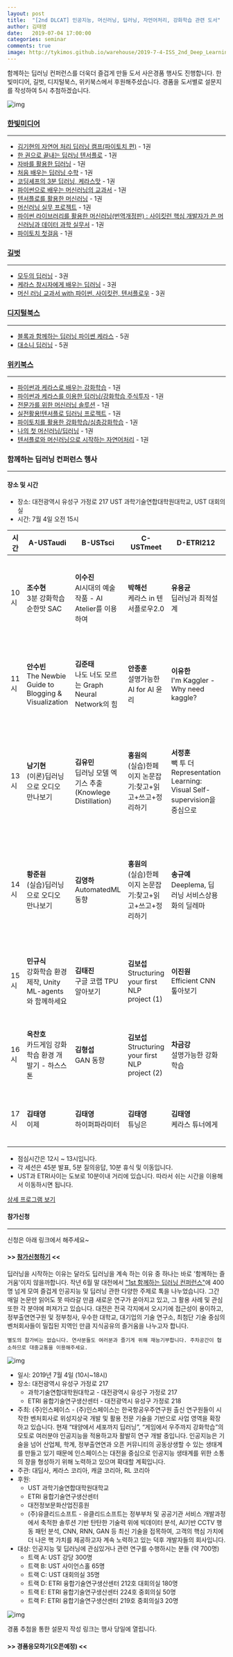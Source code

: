 ```yaml
---
layout: post
title:  "[2nd DLCAT] 인공지능, 머신러닝, 딥러닝, 자언어처리, 강화학습 관련 도서"
author: 김태영
date:   2019-07-04 17:00:00
categories: seminar
comments: true
image: http://tykimos.github.io/warehouse/2019-7-4-ISS_2nd_Deep_Learning_Conference_All_Together_books.jpg
---
```

함께하는 딥러닝 컨퍼런스를 더욱더 즐겁게 만들 도서 사은경품 행사도 진행합니다. 한빛미디어, 길벗, 디지털북스, 위키북스에서 후원해주셨습니다. 경품을 도서별로 설문지를 작성하여 5시 추첨하겠습니다.

![img](http://tykimos.github.io/warehouse/2019-7-4-ISS_2nd_Deep_Learning_Conference_All_Together_books.jpg)

### [한빛미디어](http://www.hanbit.co.kr/)
---
* [김기현의 자연어 처리 딥러닝 캠프(파이토치 편)](http://www.hanbit.co.kr/store/books/look.php?p_code=B1294694476) - 1권
* [한 권으로 끝내는 딥러닝 텐서플로](http://www.hanbit.co.kr/store/books/look.php?p_code=B1266184916) - 1권	
* [자바를 활용한 딥러닝](http://www.hanbit.co.kr/store/books/look.php?p_code=B4774300045) - 1권	
* [처음 배우는 딥러닝 수학](http://www.hanbit.co.kr/store/books/look.php?p_code=B6703128448) - 1권	
* [코딩셰프의 3분 딥러닝, 케라스맛](http://www.hanbit.co.kr/store/books/look.php?p_code=B6313947129) - 1권	
* [파이썬으로 배우는 머신러닝의 교과서](http://www.hanbit.co.kr/store/books/look.php?p_code=B8718279503) - 1권	
* [텐서플로를 활용한 머신러닝](http://www.hanbit.co.kr/store/books/look.php?p_code=B8108682495) - 1권	
* [머신러닝 실무 프로젝트](http://www.hanbit.co.kr/store/books/look.php?p_code=B2700797734) - 1권	
* [파이썬 라이브러리를 활용한 머신러닝(번역개정판) : 사이킷런 핵심 개발자가 쓴 머신러닝과 데이터 과학 실무서](http://www.hanbit.co.kr/store/books/look.php?p_code=B5750278775)	- 1권	
* [파이토치 첫걸음](http://www.hanbit.co.kr/store/books/look.php?p_code=B7818450418) - 1권	
			
### [길벗](https://www.gilbut.co.kr/)
---

* [모두의 딥러닝](https://www.gilbut.co.kr/book/view?bookcode=BN001909&keyword=%EB%AA%A8%EB%91%90%EC%9D%98%20%EB%94%A5%EB%9F%AC%EB%8B%9D&collection=GB_BOOK)	- 3권	
* [케라스 창시자에게 배우는 딥러닝](https://www.gilbut.co.kr/book/view?bookcode=BN002235&keyword=%EC%BC%80%EB%9D%BC%EC%8A%A4%20%EC%B0%BD%EC%8B%9C%EC%9E%90&collection=GB_BOOK) - 3권	
* [머신 러닝 교과서 with 파이썬, 사이킷런, 텐서플로우](https://www.gilbut.co.kr/book/view?bookcode=BN002431&keyword=%EB%A8%B8%EC%8B%A0%EB%9F%AC%EB%8B%9D%20%EA%B5%90%EA%B3%BC%EC%84%9C&collection=GB_BOOK) - 3권	
			
### [디지털북스](http://www.digitalbooks.co.kr/v2/html/)			
---

* [블록과 함께하는 딥러닝 파이쎤 케라스](http://www.digitalbooks.co.kr/v2/html/sub_view.php?m=&n=&s=&b=&p=1&no=431) - 5권	
* [대소니 딥러닝](http://www.digitalbooks.co.kr/v2/html/sub_view.php?m=&n=&s=&b=&p=1&no=452)	- 5권	
			
### [위키북스](https://wikibook.co.kr/)
---

* [파이썬과 케라스로 배우는 강화학습](https://wikibook.co.kr/reinforcement-learning/) - 1권	
* [파이썬과 케라스를 이용한 딥러닝/강화학습 주식투자](https://wikibook.co.kr/deep-learning-trading/) - 1권	
* [전문가를 위한 머신러닝 솔루션](https://wikibook.co.kr/ml-solutions/)	- 1권	
* [실전활용!텐서플로 딥러닝 프로젝트](https://wikibook.co.kr/tensorflow-projects/) - 1권	
* [파이토치를 활용한 강화학습/심층강화학습](https://wikibook.co.kr/pytorch-drl/) - 1권
* [나의 첫 머신러닝/딥러닝](https://wikibook.co.kr/machine-learning/) - 1권
* [텐서플로와 머신러닝으로 시작하는 자연어처리](https://wikibook.co.kr/nlp/) - 1권

### 함께하는 딥러닝 컨퍼런스 행사
---

#### 장소 및 시간
* 장소: 대전광역시 유성구 가정로 217 UST 과학기술연합대학원대학교, UST 대회의실
* 시간: 7월 4일 오전 15시

|시간|A-USTaudi|B-USTsci|C-USTmeet|D-ETRI212|E-ETRI224|F-ETRI219|
|-|-|-|-|-|-|-|
|10시|<b>조수현</b><br>3분 강화학습 순한맛 SAC|<b>이수진</b><br>AI시대의 예술작품 - AI Atelier를 이용하여|<b>박해선</b><br>케라스 in 텐서플로우2.0|<b>유용균</b><br>딥러닝과 최적설계|<b>이현호</b><br>(실습)유니티 기반 드론 강화학습 (1)|<b>정연준</b><br>아기다리고기다리던딥러닝 - 케라스로 띄어쓰기 정복하기 (1)|
|11시|<b>안수빈</b><br>The Newbie Guide to Blogging & Visualization|<b>김준태</b><br>나도 너도 모르는 Graph Neural Network의 힘|<b>안종훈</b><br>설명가능한 AI for AI 윤리|<b>이유한</b><br>I'm Kaggler - Why need kaggle?|<b>이현호</b><br>(실습)유니티 기반 드론 강화학습 (2)|<b>정연준</b><br>아기다리고기다리던딥러닝 - 케라스로 띄어쓰기 정복하기 (2)|
|13시|<b>남기현</b><br>(이론)딥러닝으로 오디오 만나보기|<b>김유민</b><br>딥러닝 모델 엑기스 추출(Knowlege Distillation)|<b>홍원의</b><br>(실습)한페이지 논문잡기:찾고+읽고+쓰고+정리하기|<b>서정훈</b><br>빽 투 더 Representation Learning: Visual Self-supervision을 중심으로|<b>신경인</b><br>(실습)파이토치로 갈아타기 (1)|<b>전미정</b><br>(실습)MS Azure ML Service와 함께하는 AutoML 사용하기(1)|
|14시|<b>황준원</b><br>(실습)딥러닝으로 오디오 만나보기|<b>김영하</b><br>AutomatedML 동향|<b>홍원의</b><br>(실습)한페이지 논문잡기:찾고+읽고+쓰고+정리하기|<b>송규예</b><br>Deeplema, 딥러닝 서비스상용화의 딜레마|<b>신경인</b><br>(실습)파이토치로 갈아타기 (2)|<b>전미정</b><br>(실습)MS Azure ML Service와 함께하는 AutoML 사용하기 (2)|
|15시|<b>민규식</b><br>강화학습 환경 제작, Unity ML-agents와 함께하세요|<b>김태진</b><br>구글 코랩 TPU 알아보기|<b>김보섭</b><br>Structuring your first NLP project (1)|<b>이진원</b><br>Efficient CNN 톺아보기|<b>김경환,박진우</b><br>(실습)Rainbow로 달착륙부터 Atari까지 (1)|<b>대전AI거버넌스</b><br>AI 거버넌스 구성|
|16시|<b>옥찬호</b><br>카드게임 강화학습 환경 개발기 - 하스스톤|<b>김형섭</b><br>GAN 동향|<b>김보섭</b><br>Structuring your first NLP project (2)|<b>차금강</b><br>설명가능한 강화학습|<b>김경환,박진우</b><br>(실습)Rainbow로 달착륙부터 Atari까지 (2)|<b>대전AI거버넌스</b><br>AI 적용 가속화 방안|
|17시|<b>김태영</b><br>이제|<b>김태영</b><br>하이퍼파라미터|<b>김태영</b><br>튜닝은|<b>김태영</b><br>케라스 튜너에게|<b>김태영</b><br>맡기세요|<b>대전AI거버넌스</b><br>한계 및 목표치 설정|

* 점심시간은 12시 ~ 13시입니다.
* 각 세션은 45분 발표, 5분 질의응답, 10분 휴식 및 이동입니다.
* UST과 ETRI사이는 도보로 10분이내 거리에 있습니다. 따라서 쉬는 시간을 이용해서 이동하시면 됩니다.

[상세 프로그램 보기](https://tykimos.github.io/2019/07/04/ISS_2nd_Deep_Learning_Conference_All_Together/)

#### 참가신청
---

신청은 아래 링크에서 해주세요~

#### >> [참가신청하기](https://forms.gle/DFYtGWS7aDj1Bmow8) <<

딥러닝을 시작하는 이유는 달라도 딥러닝을 계속 하는 이유 중 하나는 바로 '함께하는 즐거움'이지 않을까합니다. 작년 6월 말 대전에서 ["1st 함께하는 딥러닝 컨퍼런스"](https://tykimos.github.io/2018/06/28/ISS_1st_Deep_Learning_Conference_All_Together/)에 400명 넘게 모여 즐겁게 인공지능 및 딥러닝 관한 다양한 주제로 톡을 나누었습니다.  그간 매일 논문만 읽어도 못 따라갈 만큼 새로운 연구가 쏟아지고 있고, 그 활용 사례 및 관심 또한 각 분야에 퍼져가고 있습니다. 대전은 전국 각지에서 오시기에 접근성이 용이하고, 정부출연연구원 및 정부청사, 우수한 대학교, 대기업의 기술 연구소, 최첨단 기술 중심의 벤처회사들이 밀집된 지역인 만큼 지식공유의 즐거움을 나누고자 합니다. 

    별도의 참가비는 없습니다. 연사분들도 여러분과 즐기게 위해 재능기부합니다. 주차공간이 협소하므로 대중교통을 이용해주세요.

![img](http://tykimos.github.io/warehouse/2019-7-4-ISS_2nd_Deep_Learning_Conference_All_Together_title8.png)

* 일시: 2019년 7월 4일 (10시~18시)
* 장소: 대전광역시 유성구 가정로 217 
    * 과학기술연합대학원대학교 - 대전광역시 유성구 가정로 217 
    * ETRI 융합기술연구생산센터 - 대전광역시 유성구 가정로 218 
* 주최: (주)인스페이스 - (주)인스페이스는 한국항공우주연구원 출신 연구원들이 시작한 벤처회사로 위성지상국 개발 및 활용 전문 기술을 기반으로 사업 영역을 확장하고 있습니다. 현재 “태양에서 세포까지 딥러닝”, “게임에서 우주까지 강화학습”의 모토로 여러분야 인공지능을 적용하고자 활발히 연구 개발 중입니다. 인공지능은 기술을 넘어 산업체, 학계, 정부출연연과 오픈 커뮤니티의 공동상생할 수 있는 생태계를 만들고 있기 때문에 인스페이스는 대전을 중심으로 인공지능 생태계를 위한 소통의 장을 형성하기 위해 노력하고 있으며 확대할 계획입니다.
* 주관: 대딥사, 케라스 코리아, 캐글 코리아, RL 코리아
* 후원: 
   * UST 과학기술연합대학원대학교
   * ETRI 융합기술연구생산센터
   * 대전정보문화산업진흥원
   * (주)유클리드소프트 - 유클리드소프트는 정부부처 및 공공기관 서비스 개발과정에서 축적한 솔루션 기반 탄탄한 기술력 위에 빅데이터 분석, AI기반 CCTV 행동 패턴 분석, CNN, RNN, GAN 등 최신 기술을  접목하여, 고객의 핵심 가치에 더 나은 핵 가치를 제공하고자 계속 노력하고 있는 덕후 개발자들의 회사입니다.
* 대상: 인공지능 및 딥러닝에 관심있거나 관련 연구를 수행하시는 분들 (약 700명)
    * 트랙 A: UST 강당 300명
    * 트랙 B: UST 사이언스홀 65명
    * 트랙 C: UST 대회의실 35명
    * 트랙 D: ETRI 융합기술연구생산센터 212호 대회의실 180명
    * 트랙 E: ETRI 융합기술연구생산센터 224호 중회의실 50명
    * 트랙 F: ETRI 융합기술연구생산센터 219호 중회의실3 20명

![img](http://tykimos.github.io/warehouse/2019-7-4-ISS_2nd_Deep_Learning_Conference_All_Together_room.png)

경품 추첨을 통한 설문지 작성 링크는 행사 당일에 열립니다.
#### >> 경품응모하기(오픈예정) <<